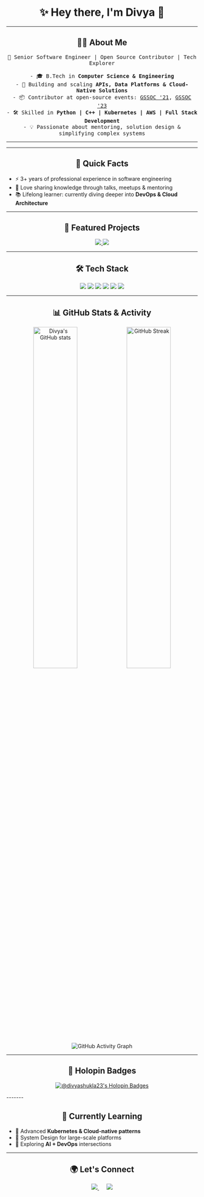 <h1 align="center">✨ Hey there, I'm Divya 👋</h1>

---

<h2 align="center"> 👩‍💻 About Me </h2>
<p align="center">
  <samp>
    🚀 Senior Software Engineer | Open Source Contributor | Tech Explorer <br><br>
    - 🎓 B.Tech in <b>Computer Science & Engineering</b> <br>
    - 🌱 Building and scaling <b>APIs, Data Platforms & Cloud-Native Solutions</b> <br>
    - 📦 Contributor at open-source events: 
      <a href="https://gssoc.girlscript.tech/index.html">GSSOC '21</a>, 
      <a href="https://gssoc.girlscript.tech/index.html">GSSOC '23</a> <br>
    - 🛠️ Skilled in <b>Python | C++ | Kubernetes | AWS | Full Stack Development</b> <br>
    - 💡 Passionate about mentoring, solution design & simplifying complex systems <br>
  </samp>
</p>

---

---

<h2 align="center">🧭 Quick Facts</h2>
<ul>
  <li>⚡ 3+ years of professional experience in software engineering</li>
  <li>🎤 Love sharing knowledge through talks, meetups & mentoring</li>
  <li>📚 Lifelong learner: currently diving deeper into <b>DevOps & Cloud Architecture</b></li>
</ul>

---

<h2 align="center">🚀 Featured Projects</h2>
<p align="center">
  <a href="https://github.com/divyashukla23/your-cool-project">
    <img src="https://github-readme-stats.vercel.app/api/pin/?username=divyashukla23&repo=your-cool-project&theme=radical" />
  </a>
  <a href="https://github.com/divyashukla23/another-project">
    <img src="https://github-readme-stats.vercel.app/api/pin/?username=divyashukla23&repo=another-project&theme=radical" />
  </a>
</p>


---

<h2 align="center">🛠️ Tech Stack</h2>
<p align="center">
  <img src="https://img.shields.io/badge/Python-3776AB?style=for-the-badge&logo=python&logoColor=white"/>
  <img src="https://img.shields.io/badge/C++-00599C?style=for-the-badge&logo=cplusplus&logoColor=white"/>
  <img src="https://img.shields.io/badge/Docker-2496ED?style=for-the-badge&logo=docker&logoColor=white"/>
  <img src="https://img.shields.io/badge/Kubernetes-326CE5?style=for-the-badge&logo=kubernetes&logoColor=white"/>
  <img src="https://img.shields.io/badge/AWS-FF9900?style=for-the-badge&logo=amazonaws&logoColor=white"/>
  <img src="https://img.shields.io/badge/React-20232A?style=for-the-badge&logo=react&logoColor=61DAFB"/>
</p>

---

<h2 align="center">📊 GitHub Stats & Activity</h2>
<p align="center">
  <img src="https://github-readme-stats.vercel.app/api?username=divyashukla23&show_icons=true&theme=radical" alt="Divya's GitHub stats" width="48%"/>
  <img src="https://github-readme-streak-stats.herokuapp.com/?user=divyashukla23&theme=radical" alt="GitHub Streak" width="48%"/>
</p>
<p align="center">
  <img src="https://github-readme-activity-graph.vercel.app/graph?username=divyashukla23&theme=radical" alt="GitHub Activity Graph"/>
</p>

---


<h2 align="center">🏅 Holopin Badges</h2>
<p align="center">
  <a href="https://www.holopin.io/@divyashukla23#badges" target="_blank">
    <img src="https://holopin.me/divyashukla23" alt="@divyashukla23's Holopin Badges" />
  </a>
</p>
-------

<h2 align="center">🌱 Currently Learning</h2>
<ul>
  <li>📌 Advanced <b>Kubernetes & Cloud-native patterns</b></li>
  <li>📌 System Design for large-scale platforms</li>
  <li>📌 Exploring <b>AI + DevOps</b> intersections</li>
</ul>

---

<h2 align="center">🌍 Let's Connect</h2>
<p align="center">
  <a href="mailto:divyashukla20993@gmail.com">
    <img src="https://img.shields.io/badge/gmail-%23D14836.svg?&style=for-the-badge&logo=gmail&logoColor=white" />
  </a>
  &nbsp;&nbsp;&nbsp;&nbsp;
  <a href="https://www.linkedin.com/in/divyashukla23/" target="_blank">
    <img src="https://img.shields.io/badge/linkedin-%230077B5.svg?&style=for-the-badge&logo=linkedin&logoColor=white" />
  </a>
</p>
